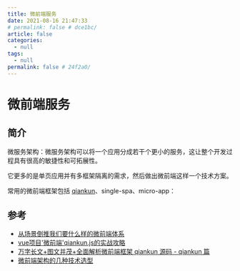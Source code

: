 ```yaml
---
title: 微前端服务
date: 2021-08-16 21:47:33
# permalink: false # dce1bc/
article: false
categories: 
  - null
tags: 
  - null
permalink: false # 24f2a0/
---
```

# 微前端服务


## 简介

微服务架构：微服务架构可以将一个应用分成若干个更小的服务，这让整个开发过程具有很高的敏捷性和可拓展性。

它更多的是单页应用并有多框架隔离的需求，然后做出微前端这样一个技术方案。

常用的微前端框架包括 [qiankun](https://qiankun.umijs.org/zh)、single-spa、micro-app：



## 参考

- [从场景倒推我们要什么样的微前端体系](https://mp.weixin.qq.com/s/gDyRemiwplViMqaEPAW4Vg)
- [vue项目'微前端'qiankun.js的实战攻略](https://segmentfault.com/a/1190000039783062)
- [万字长文+图文并茂+全面解析微前端框架 qiankun 源码 - qiankun 篇](https://github.com/a1029563229/Blogs/tree/master/Source-Code/qiankun/1.md)
- [微前端架构的几种技术选型](https://juejin.cn/post/7113503219904430111)